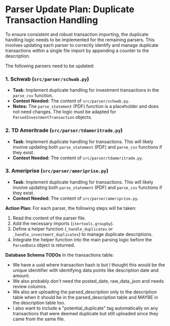 # Parser Update Plan: Duplicate Transaction Handling

To ensure consistent and robust transaction importing, the duplicate handling logic needs to be implemented for the remaining parsers. This involves updating each parser to correctly identify and manage duplicate transactions within a single file import by appending a counter to the description.

The following parsers need to be updated:

### 1. Schwab (`src/parser/schwab.py`)
- **Task:** Implement duplicate handling for investment transactions in the `parse_csv` function.
- **Context Needed:** The content of `src/parser/schwab.py`.
- **Notes:** The `parse_statement` (PDF) function is a placeholder and does not need changes. The logic must be adapted for `ParsedInvestmentTransaction` objects.

### 2. TD Ameritrade (`src/parser/tdameritrade.py`)
- **Task:** Implement duplicate handling for transactions. This will likely involve updating both `parse_statement` (PDF) and `parse_csv` functions if they exist.
- **Context Needed:** The content of `src/parser/tdameritrade.py`.

### 3. Ameriprise (`src/parser/ameriprise.py`)
- **Task:** Implement duplicate handling for transactions. This will likely involve updating both `parse_statement` (PDF) and `parse_csv` functions if they exist.
- **Context Needed:** The content of `src/parser/ameriprise.py`.

**Action Plan:**
For each parser, the following steps will be taken:
1. Read the content of the parser file.
2. Add the necessary imports (`itertools.groupby`).
3. Define a helper function (`_handle_duplicates` or `_handle_investment_duplicates`) to manage duplicate descriptions.
4. Integrate the helper function into the main parsing logic before the `ParsedData` object is returned.


**Database Schema TODOs**
In the transactions table: 
- We have a uuid where transaction hash is but I thought this would be the unique idenitifier with identifying data points like description date and amount. 
- We also probably don't need the posted_date, raw_data_json and needs review columns. 
- We also are uploading the parsed_description only to the description table when it should be in the parsed_description table and MAYBE in the description table too. 
- I also want to include a "potential_duplicate" tag automatically on any transactions that were deemed duplicate but still uploaded since they came from the same file. 